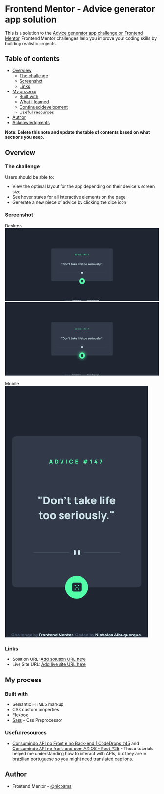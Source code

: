 # Frontend Mentor - Advice generator app solution

This is a solution to the [Advice generator app challenge on Frontend Mentor](https://www.frontendmentor.io/challenges/advice-generator-app-QdUG-13db). Frontend Mentor challenges help you improve your coding skills by building realistic projects.

## Table of contents

- [Overview](#overview)
  - [The challenge](#the-challenge)
  - [Screenshot](#screenshot)
  - [Links](#links)
- [My process](#my-process)
  - [Built with](#built-with)
  - [What I learned](#what-i-learned)
  - [Continued development](#continued-development)
  - [Useful resources](#useful-resources)
- [Author](#author)
- [Acknowledgments](#acknowledgments)

**Note: Delete this note and update the table of contents based on what sections you keep.**

## Overview

### The challenge

Users should be able to:

- View the optimal layout for the app depending on their device's screen size
- See hover states for all interactive elements on the page
- Generate a new piece of advice by clicking the dice icon

### Screenshot

Desktop
![](./screenshots/Frontend%20Mentor%20Advice%20generator%20app%20-%20Desktop.png)
![](./screenshots/Frontend%20Mentor%20Advice%20generator%20app%20-%20Desktop%20Active.png)

Mobile  
![](./screenshots/Frontend%20Mentor%20Advice%20generator%20app%20-%20Mobile.png)

### Links

- Solution URL: [Add solution URL here](https://your-solution-url.com)
- Live Site URL: [Add live site URL here](https://your-live-site-url.com)

## My process

### Built with

- Semantic HTML5 markup
- CSS custom properties
- Flexbox
- [Sass](https://sass-lang.com/) - Css Preprocessor

### Useful resources

- [Consumindo API no Front e no Back-end | CodeDrops #45](https://youtu.be/vYlz3SmNXQQ) and [Consumindo API no front-end com AXIOS - Root #25](https://youtu.be/VM4e37DaskU) - These tutorials helped me understanding how to interact with APIs, but they are in brazilian portuguese so you might need translated captions.

## Author

- Frontend Mentor - [@nicoams](https://www.frontendmentor.io/profile/nicoams)